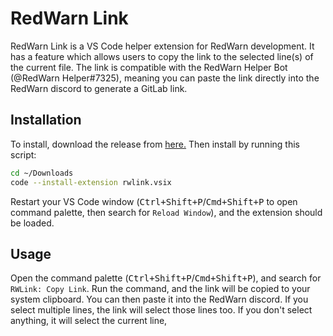 # RedWarn Link

RedWarn Link is a VS Code helper extension for RedWarn development. It has a feature which allows users to copy the link to the selected line(s) of the current file. The link is compatible with the RedWarn Helper Bot (@RedWarn Helper#7325), meaning you can paste the link directly into the RedWarn discord to generate a GitLab link.

## Installation

To install, download the release from [here.](https://github.com/sportshead/rw-link/releases/latest/download/rwlink.vsix) Then install by running this script:

```bash
cd ~/Downloads
code --install-extension rwlink.vsix
```

Restart your VS Code window (<kbd>Ctrl+Shift+P</kbd>/<kbd>Cmd+Shift+P</kbd> to open command palette, then search for `Reload Window`), and the extension should be loaded.

## Usage

Open the command palette (<kbd>Ctrl+Shift+P</kbd>/<kbd>Cmd+Shift+P</kbd>), and search for `RWLink: Copy Link`. Run the command, and the link will be copied to your system clipboard. You can then paste it into the RedWarn discord. If you select multiple lines, the link will select those lines too. If you don't select anything, it will select the current line,
